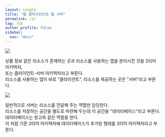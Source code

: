 ```yaml
---
layout: single
title: "웹 클라이언트와 웹 서버"
permalink: /1/
tag: 기초
author_profile: false
sidebar:
  nav: "docs"
---
```



  <img src="https://user-images.githubusercontent.com/77485397/208038455-d7fd176c-e8ad-42da-a10a-63bfc9d5b232.png">

  <p>상품 정보 같은 리소스가 존재하는 곳과 리소스를 사용하는 앱을 분리시킨 것을 2티어 아키텍처,<br/>또는 클라이언트-서버 아키텍처라고 부른다.
  <br/>리소스를 사용하는 앱이 바로 "클라이언트", 리소스를 제공하는 곳은 "서버"라고 부른다.</p>

  <img src="https://user-images.githubusercontent.com/77485397/208038441-4861639b-bf2b-4768-bb81-c3dfacdbbf7f.png">

  <p>일반적으로 서버는 리소스를 전달해 주는 역할만 담당한다.
  <br/>리소스를 저장하는 공간을 별도로 마련해 두는데 이 공간을 "데이터베이스"라고 부른다.
  <br/>데이터베이스는 창고와 같은 역할을 한다.
  <br/>이 처럼 기존 2티어 아키텍처에 데이터베이스가 추가된 형태를 3티어 아키텍처라고 부른다.</p>

